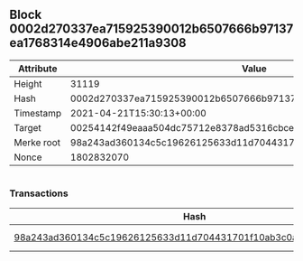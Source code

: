 ## Block 0002d270337ea715925390012b6507666b97137ea1768314e4906abe211a9308

Attribute | Value
--- | ---
Height | 31119
Hash | 0002d270337ea715925390012b6507666b97137ea1768314e4906abe211a9308
Timestamp | 2021-04-21T15:30:13+00:00
Target | 00254142f49eaaa504dc75712e8378ad5316cbcead634704b3734b6271167cc4
Merke root | 98a243ad360134c5c19626125633d11d704431701f10ab3c0a93c2ce96d63ccb
Nonce | 1802832070

```

```

### Transactions

Hash | Amount
--- | ---
[98a243ad360134c5c19626125633d11d704431701f10ab3c0a93c2ce96d63ccb](98a243ad360134c5c19626125633d11d704431701f10ab3c0a93c2ce96d63ccb.md) | 10.00000000 SKEPTI 

